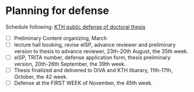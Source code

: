 # Planning for defense

Schedule following: [KTH public defense of doctoral thesis](https://intra.kth.se/en/eecs/forskarutbildning/public-defence-of-doctoral-thesis-1.813458)

- [ ] Preliminary Content organizing, March
- [ ] lecture hall booking, revise eISP, advance reviewer and preliminary version to thesis to advance reviewer, 23th-20th August, the 35th week.
- [ ] eISP, TRITA number, defense application form, thesis preliminary version, 20th-26th September, the 39th week.
- [ ] Thesis finalized and delivered to DiVA and KTH libarary, 11th-17th, October, the 42 week.
- [ ] Defense at the FIRST WEEK of November, the 45th week.
